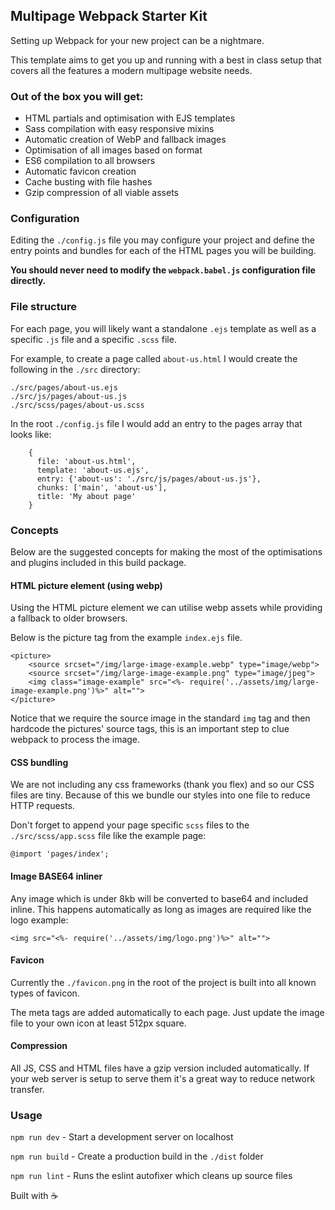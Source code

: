 ## Multipage Webpack Starter Kit

Setting up Webpack for your new project can be a nightmare. 

This template aims to get you up and running with a best in class setup that covers all the features a modern multipage website needs.

### Out of the box you will get:
- HTML partials and optimisation with EJS templates
- Sass compilation with easy responsive mixins
- Automatic creation of WebP and fallback images
- Optimisation of all images based on format 
- ES6 compilation to all browsers
- Automatic favicon creation
- Cache busting with file hashes 
- Gzip compression of all viable assets

### Configuration

Editing the `./config.js` file you may configure your project and define the entry points and bundles for each of the HTML pages you will be building. 

**You should never need to modify the `webpack.babel.js` configuration file directly.**


### File structure

For each page, you will likely want a standalone `.ejs` template as well as a specific `.js` file and a specific `.scss` file.

For example, to create a page called `about-us.html` I would create the following in the `./src` directory:

    ./src/pages/about-us.ejs
    ./src/js/pages/about-us.js
    ./src/scss/pages/about-us.scss
    
In the root `./config.js` file I would add an entry to the pages array that looks like:
    
        {
          file: 'about-us.html',
          template: 'about-us.ejs',
          entry: {'about-us': './src/js/pages/about-us.js'},
          chunks: ['main', 'about-us'],
          title: 'My about page'
        }
       

### Concepts
Below are the suggested concepts for making the most of the optimisations and plugins included in this build package.

#### HTML picture element (using webp)
Using the HTML picture element we can utilise webp assets while providing a fallback to older browsers. 

Below is the picture tag from the example `index.ejs` file. 

    <picture>
        <source srcset="/img/large-image-example.webp" type="image/webp">
        <source srcset="/img/large-image-example.png" type="image/jpeg">
        <img class="image-example" src="<%- require('../assets/img/large-image-example.png')%>" alt="">
    </picture>
         
Notice that we require the source image in the standard `img` tag and then hardcode the pictures' source tags, this is an important step to clue webpack to process the image.

#### CSS bundling
We are not including any css frameworks (thank you flex) and so our CSS files are tiny. 
Because of this we bundle our styles into one file to reduce HTTP requests.

Don't forget to append your page specific `scss` files to the `./src/scss/app.scss` file like the example page:

    @import 'pages/index';

#### Image BASE64 inliner
Any image which is under 8kb will be converted to base64 and included inline. 
This happens automatically as long as images are required like the logo example:

    <img src="<%- require('../assets/img/logo.png')%>" alt="">    

#### Favicon
Currently the `./favicon.png` in the root of the project is built into all known types of favicon.

The meta tags are added automatically to each page. Just update the image file to your own icon at least 512px square.

#### Compression
All JS, CSS and HTML files have a gzip version included automatically. 
If your web server is setup to serve them it's a great way to reduce network transfer.
   
### Usage

`npm run dev` - Start a development server on localhost

`npm run build` - Create a production build in the `./dist` folder

`npm run lint` - Runs the eslint autofixer which cleans up source files


Built with :coffee: 
